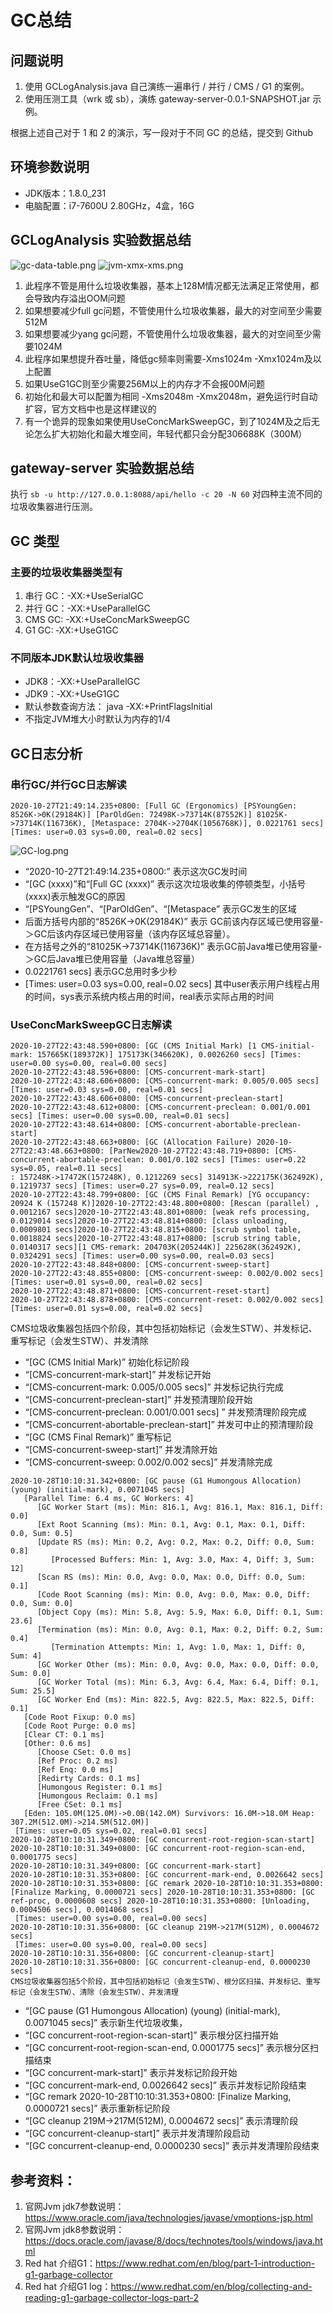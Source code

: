 ﻿# GC总结

## 问题说明
1. 使用 GCLogAnalysis.java 自己演练一遍串行 / 并行 / CMS / G1 的案例。
2. 使用压测工具（wrk 或 sb），演练 gateway-server-0.0.1-SNAPSHOT.jar 示例。

根据上述自己对于 1 和 2 的演示，写一段对于不同 GC 的总结，提交到 Github

## 环境参数说明
- JDK版本：1.8.0_231
- 电脑配置：i7-7600U 2.80GHz，4盒，16G

## GCLogAnalysis 实验数据总结
![gc-data-table.png](https://github.com/gerrypang/JAVA-000/blob/main/Week_02/images/gc-data-table.png)
![jvm-xmx-xms.png](https://github.com/gerrypang/JAVA-000/blob/main/Week_02/images/jvm-xmx-xms.png)

1. 此程序不管是用什么垃圾收集器，基本上128M情况都无法满足正常使用，都会导致内存溢出OOM问题
2. 如果想要减少full gc问题，不管使用什么垃圾收集器，最大的对空间至少需要512M
3. 如果想要减少yang gc问题，不管使用什么垃圾收集器，最大的对空间至少需要1024M
4. 此程序如果想提升吞吐量，降低gc频率则需要-Xms1024m -Xmx1024m及以上配置
5. 如果UseG1GC则至少需要256M以上的内存才不会报00M问题
6. 初始化和最大可以配置为相同 -Xms2048m -Xmx2048m，避免运行时自动扩容，官方文档中也是这样建议的
7. 有一个诡异的现象如果使用UseConcMarkSweepGC，到了1024M及之后无论怎么扩大初始化和最大堆空间，年轻代都只会分配306688K（300M）

## gateway-server 实验数据总结
执行 `sb -u http://127.0.0.1:8088/api/hello -c 20 -N 60` 对四种主流不同的垃圾收集器进行压测。


## GC 类型

### 主要的垃圾收集器类型有
1. 串行 GC：-XX:+UseSerialGC
2. 并行 GC：-XX:+UseParallelGC 
3. CMS GC: -XX:+UseConcMarkSweepGC
4. G1 GC: ‐XX:+UseG1GC

### 不同版本JDK默认垃圾收集器
- JDK8：-XX:+UseParallelGC 
- JDK9：‐XX:+UseG1GC
- 默认参数查询方法： java -XX:+PrintFlagsInitial
- 不指定JVM堆大小时默认为内存的1/4

## GC日志分析

### 串行GC/并行GC日志解读
``` shell
2020-10-27T21:49:14.235+0800: [Full GC (Ergonomics) [PSYoungGen: 8526K->0K(29184K)] [ParOldGen: 72498K->73714K(87552K)] 81025K->73714K(116736K), [Metaspace: 2704K->2704K(1056768K)], 0.0221761 secs] [Times: user=0.03 sys=0.00, real=0.02 secs]
``` 
![GC-log.png](https://github.com/gerrypang/JAVA-000/blob/main/Week_02/images/GC-log.png)

- “2020-10-27T21:49:14.235+0800:” 表示这次GC发时间
- “[GC (xxxx)”和“[Full GC (xxxx)” 表示这次垃圾收集的停顿类型，小括号(xxxx)表示触发GC的原因
- “[PSYoungGen”、“[ParOldGen”、“[Metaspace” 表示GC发生的区域
- 后面方括号内部的“8526K->0K(29184K)” 表示 GC前该内存区域已使用容量-＞GC后该内存区域已使用容量（该内存区域总容量）。
- 在方括号之外的“81025K->73714K(116736K)” 表示GC前Java堆已使用容量-＞GC后Java堆已使用容量（Java堆总容量）
- 0.0221761 secs] 表示GC总用时多少秒
- [Times: user=0.03 sys=0.00, real=0.02 secs] 其中user表示用户线程占用的时间，sys表示系统内核占用的时间，real表示实际占用的时间 


### UseConcMarkSweepGC日志解读
``` shell
2020-10-27T22:43:48.590+0800: [GC (CMS Initial Mark) [1 CMS-initial-mark: 157665K(189372K)] 175173K(346620K), 0.0026260 secs] [Times: user=0.00 sys=0.00, real=0.00 secs]
2020-10-27T22:43:48.596+0800: [CMS-concurrent-mark-start]
2020-10-27T22:43:48.606+0800: [CMS-concurrent-mark: 0.005/0.005 secs] [Times: user=0.03 sys=0.00, real=0.01 secs]
2020-10-27T22:43:48.606+0800: [CMS-concurrent-preclean-start]
2020-10-27T22:43:48.612+0800: [CMS-concurrent-preclean: 0.001/0.001 secs] [Times: user=0.00 sys=0.00, real=0.01 secs]
2020-10-27T22:43:48.614+0800: [CMS-concurrent-abortable-preclean-start]
2020-10-27T22:43:48.663+0800: [GC (Allocation Failure) 2020-10-27T22:43:48.663+0800: [ParNew2020-10-27T22:43:48.719+0800: [CMS-concurrent-abortable-preclean: 0.001/0.102 secs] [Times: user=0.22 sys=0.05, real=0.11 secs]
: 157248K->17472K(157248K), 0.1212269 secs] 314913K->222175K(362492K), 0.1219737 secs] [Times: user=0.27 sys=0.09, real=0.12 secs]
2020-10-27T22:43:48.799+0800: [GC (CMS Final Remark) [YG occupancy: 20924 K (157248 K)]2020-10-27T22:43:48.800+0800: [Rescan (parallel) , 0.0012167 secs]2020-10-27T22:43:48.801+0800: [weak refs processing, 0.0129014 secs]2020-10-27T22:43:48.814+0800: [class unloading, 0.0009801 secs]2020-10-27T22:43:48.815+0800: [scrub symbol table, 0.0018824 secs]2020-10-27T22:43:48.817+0800: [scrub string table, 0.0140317 secs][1 CMS-remark: 204703K(205244K)] 225628K(362492K), 0.0324291 secs] [Times: user=0.00 sys=0.00, real=0.03 secs]
2020-10-27T22:43:48.848+0800: [CMS-concurrent-sweep-start]
2020-10-27T22:43:48.855+0800: [CMS-concurrent-sweep: 0.002/0.002 secs] [Times: user=0.01 sys=0.00, real=0.02 secs]
2020-10-27T22:43:48.871+0800: [CMS-concurrent-reset-start]
2020-10-27T22:43:48.878+0800: [CMS-concurrent-reset: 0.002/0.002 secs] [Times: user=0.01 sys=0.00, real=0.02 secs]
```
CMS垃圾收集器包括四个阶段，其中包括初始标记（会发生STW）、并发标记、重写标记（会发生STW）、并发清除
- “[GC (CMS Initial Mark)” 初始化标记阶段
- “[CMS-concurrent-mark-start]” 并发标记开始
- “[CMS-concurrent-mark: 0.005/0.005 secs]” 并发标记执行完成
- “[CMS-concurrent-preclean-start]” 并发预清理阶段开始
- “[CMS-concurrent-preclean: 0.001/0.001 secs] ” 并发预清理阶段完成
- “[CMS-concurrent-abortable-preclean-start]” 并发可中止的预清理阶段
- “[GC (CMS Final Remark)” 重写标记
- “[CMS-concurrent-sweep-start]” 并发清除开始
- “[CMS-concurrent-sweep: 0.002/0.002 secs]” 并发清除完成

``` shell
2020-10-28T10:10:31.342+0800: [GC pause (G1 Humongous Allocation) (young) (initial-mark), 0.0071045 secs]
   [Parallel Time: 6.4 ms, GC Workers: 4]
      [GC Worker Start (ms): Min: 816.1, Avg: 816.1, Max: 816.1, Diff: 0.0]
      [Ext Root Scanning (ms): Min: 0.1, Avg: 0.1, Max: 0.1, Diff: 0.0, Sum: 0.5]
      [Update RS (ms): Min: 0.2, Avg: 0.2, Max: 0.2, Diff: 0.0, Sum: 0.8]
         [Processed Buffers: Min: 1, Avg: 3.0, Max: 4, Diff: 3, Sum: 12]
      [Scan RS (ms): Min: 0.0, Avg: 0.0, Max: 0.0, Diff: 0.0, Sum: 0.1]
      [Code Root Scanning (ms): Min: 0.0, Avg: 0.0, Max: 0.0, Diff: 0.0, Sum: 0.0]
      [Object Copy (ms): Min: 5.8, Avg: 5.9, Max: 6.0, Diff: 0.1, Sum: 23.6]
      [Termination (ms): Min: 0.0, Avg: 0.1, Max: 0.2, Diff: 0.2, Sum: 0.4]
         [Termination Attempts: Min: 1, Avg: 1.0, Max: 1, Diff: 0, Sum: 4]
      [GC Worker Other (ms): Min: 0.0, Avg: 0.0, Max: 0.0, Diff: 0.0, Sum: 0.0]
      [GC Worker Total (ms): Min: 6.3, Avg: 6.4, Max: 6.4, Diff: 0.1, Sum: 25.5]
      [GC Worker End (ms): Min: 822.5, Avg: 822.5, Max: 822.5, Diff: 0.1]
   [Code Root Fixup: 0.0 ms]
   [Code Root Purge: 0.0 ms]
   [Clear CT: 0.1 ms]
   [Other: 0.6 ms]
      [Choose CSet: 0.0 ms]
      [Ref Proc: 0.2 ms]
      [Ref Enq: 0.0 ms]
      [Redirty Cards: 0.1 ms]
      [Humongous Register: 0.1 ms]
      [Humongous Reclaim: 0.1 ms]
      [Free CSet: 0.1 ms]
   [Eden: 105.0M(125.0M)->0.0B(142.0M) Survivors: 16.0M->18.0M Heap: 307.2M(512.0M)->214.5M(512.0M)]
 [Times: user=0.05 sys=0.02, real=0.01 secs] 
2020-10-28T10:10:31.349+0800: [GC concurrent-root-region-scan-start]
2020-10-28T10:10:31.349+0800: [GC concurrent-root-region-scan-end, 0.0001775 secs]
2020-10-28T10:10:31.349+0800: [GC concurrent-mark-start]
2020-10-28T10:10:31.353+0800: [GC concurrent-mark-end, 0.0026642 secs]
2020-10-28T10:10:31.353+0800: [GC remark 2020-10-28T10:10:31.353+0800: [Finalize Marking, 0.0000721 secs] 2020-10-28T10:10:31.353+0800: [GC ref-proc, 0.0000608 secs] 2020-10-28T10:10:31.353+0800: [Unloading, 0.0004506 secs], 0.0014068 secs]
 [Times: user=0.00 sys=0.00, real=0.00 secs] 
2020-10-28T10:10:31.356+0800: [GC cleanup 219M->217M(512M), 0.0004672 secs]
 [Times: user=0.00 sys=0.00, real=0.00 secs] 
2020-10-28T10:10:31.356+0800: [GC concurrent-cleanup-start]
2020-10-28T10:10:31.356+0800: [GC concurrent-cleanup-end, 0.0000230 secs]
CMS垃圾收集器包括5个阶段，其中包括初始标记（会发生STW）、根分区扫描、并发标记、重写标记（会发生STW）、清除（会发生STW）、并发清理
```
- “[GC pause (G1 Humongous Allocation) (young) (initial-mark), 0.0071045 secs]” 表示新生代垃圾收集，
- “[GC concurrent-root-region-scan-start]” 表示根分区扫描开始
- “[GC concurrent-root-region-scan-end, 0.0001775 secs]” 表示根分区扫描结束
- “[GC concurrent-mark-start]” 表示并发标记阶段开始
- “[GC concurrent-mark-end, 0.0026642 secs]” 表示并发标记阶段结束
- “[GC remark 2020-10-28T10:10:31.353+0800: [Finalize Marking, 0.0000721 secs]” 表示重新标记阶段
- “[GC cleanup 219M->217M(512M), 0.0004672 secs]” 表示清理阶段
- “[GC concurrent-cleanup-start]” 表示并发清理阶段启动
- “[GC concurrent-cleanup-end, 0.0000230 secs]” 表示并发清理阶段结束


## 参考资料：
1. 官网Jvm jdk7参数说明：https://www.oracle.com/java/technologies/javase/vmoptions-jsp.html
2. 官网Jvm jdk8参数说明：https://docs.oracle.com/javase/8/docs/technotes/tools/windows/java.html
3. Red hat 介绍G1：https://www.redhat.com/en/blog/part-1-introduction-g1-garbage-collector
4. Red hat 介绍G1 log：https://www.redhat.com/en/blog/collecting-and-reading-g1-garbage-collector-logs-part-2